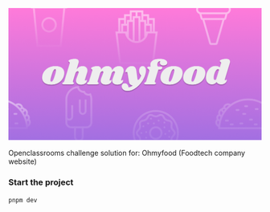 ![Ohmyfood banner](/public/social-media.png)

Openclassrooms challenge solution for: Ohmyfood (Foodtech company website)

### Start the project

```shell
pnpm dev
```